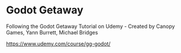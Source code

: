 # Godot Getaway
 Following the Godot Getaway Tutorial on Udemy - Created by Canopy Games, Yann Burrett, Michael Bridges


https://www.udemy.com/course/gg-godot/
